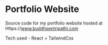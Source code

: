 # Portfolio Website

Source code for my portfolio website hosted at Https://www.buddhsentripathi.com

Tech used - React + TailwindCss
